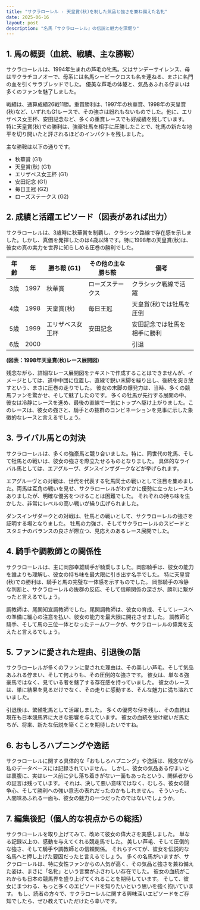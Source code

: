 ```yaml
---
title: "サクラローレル - 天皇賞(秋)を制した気品と強さを兼ね備えた名牝"
date: 2025-06-16
layout: post
description: "名馬『サクラローレル』の伝説と魅力を深堀り"
---
```


## 1. 馬の概要（血統、戦績、主な勝鞍）

サクラローレルは、1994年生まれの芦毛の牝馬。父はサンデーサイレンス、母はサクラチヨノオーで、母系には名馬シービークロスも名を連ねる、まさに名門の血を引くサラブレッドでした。  優美な芦毛の体躯と、気品あふれる佇まいは多くのファンを魅了しました。

戦績は、通算成績26戦11勝。重賞勝利は、1997年の秋華賞、1998年の天皇賞(秋)など、いずれもG1レースで、その強さは紛れもないものでした。他に、エリザベス女王杯、安田記念など、多くの重賞レースでも好成績を残しています。  特に天皇賞(秋)での勝利は、強豪牡馬を相手に圧勝したことで、牝馬の新たな地平を切り開いたと評されるほどのインパクトを残しました。

主な勝鞍は以下の通りです。

* 秋華賞 (G1)
* 天皇賞(秋) (G1)
* エリザベス女王杯 (G1)
* 安田記念 (G1)
* 毎日王冠 (G2)
* ローズステークス (G2)


## 2. 成績と活躍エピソード（図表があれば出力）

サクラローレルは、3歳時に秋華賞を制覇し、クラシック路線で存在感を示しました。しかし、真価を発揮したのは4歳以降です。特に1998年の天皇賞(秋)は、彼女の真の実力を世界に知らしめる圧巻の勝利でした。

| 年齢 | 年 | 勝ち鞍 (G1) | その他の主な勝ち鞍 | 備考 |
|---|---|---|---|---|
| 3歳 | 1997 | 秋華賞 | ローズステークス | クラシック戦線で活躍 |
| 4歳 | 1998 | 天皇賞(秋) | 毎日王冠 | 天皇賞(秋)では牡馬を圧倒 |
| 5歳 | 1999 | エリザベス女王杯 | 安田記念 | 安田記念では牡馬を相手に勝利 |
| 6歳 | 2000 |  |  |  引退 |


**(図表：1998年天皇賞(秋)レース展開図)**

残念ながら、詳細なレース展開図をテキストで作成することはできませんが、イメージとしては、道中中団に位置し、直線で鋭い末脚を繰り出し、後続を突き放すという、まさに圧巻の走りでした。  彼女の末脚の爆発力は、当時、多くの競馬ファンを驚かせ、そして魅了したのです。  多くの牡馬が先行する展開の中、彼女は冷静にレースを進め、最後の直線で一気にトップへ駆け上がりました。このレースは、彼女の強さと、騎手との抜群のコンビネーションを見事に示した象徴的なレースと言えるでしょう。


## 3. ライバル馬との対決

サクラローレルは、多くの強豪馬と競り合いました。特に、同世代の牝馬、そして牡馬との戦いは、彼女の強さを際立たせるものとなりました。  具体的なライバル馬としては、エアグルーヴ、ダンスインザダークなどが挙げられます。

エアグルーヴとの対戦は、世代を代表する牝馬同士の戦いとして注目を集めました。両馬は互角の戦いを見せ、サクラローレルがわずかに優勢に立ったレースもありましたが、明確な優劣をつけることは困難でした。  それぞれの持ち味を生かした、非常にレベルの高い戦いが繰り広げられました。

ダンスインザダークとの対戦は、牡馬との戦いとして、サクラローレルの強さを証明する場となりました。  牡馬の力強さ、そしてサクラローレルのスピードとスタミナのバランスの良さが際立つ、見応えのあるレース展開でした。


## 4. 騎手や調教師との関係性

サクラローレルは、主に岡部幸雄騎手が騎乗しました。岡部騎手は、彼女の能力を誰よりも理解し、彼女の持ち味を最大限に引き出す名手でした。  特に天皇賞(秋)での勝利は、騎手と馬の完璧な一体感を示すものでした。  岡部騎手の冷静な判断と、サクラローレルの抜群の反応、そして信頼関係の深さが、勝利に繋がったと言えるでしょう。

調教師は、尾関知宣調教師でした。尾関調教師は、彼女の育成、そしてレースへの準備に細心の注意を払い、彼女の能力を最大限に開花させました。  調教師と騎手、そして馬の三位一体となったチームワークが、サクラローレルの偉業を支えたと言えるでしょう。


## 5. ファンに愛された理由、引退後の話

サクラローレルが多くのファンに愛された理由は、その美しい芦毛、そして気品あふれる佇まい、そして何よりも、その圧倒的な強さです。  彼女は、単なる強豪馬ではなく、見ている者を魅了する存在感を持っていました。  彼女のレースは、単に結果を見るだけでなく、その走りに感動する、そんな魅力に満ち溢れていました。

引退後は、繁殖牝馬として活躍しました。  多くの優秀な仔を残し、その血統は現在も日本競馬界に大きな影響を与えています。  彼女の血統を受け継いだ馬たちが、将来、新たな伝説を築くことを期待したいですね。


## 6. おもしろハプニングや逸話

サクラローレルに関する具体的な「おもしろハプニング」や逸話は、残念ながら私のデータベースには記録されていません。  しかし、彼女の気品ある佇まいとは裏腹に、実はレース前に少し落ち着きがない一面もあったという、関係者からの証言は残っています。  それは、決して悪い意味ではなく、むしろ、彼女の闘争心、そして勝利への強い意志の表れだったのかもしれません。  そういった、人間味あふれる一面も、彼女の魅力の一つだったのではないでしょうか。


## 7. 編集後記（個人的な視点からの総括）

サクラローレルを取り上げてみて、改めて彼女の偉大さを実感しました。  単なる記録以上の、感動を与えてくれる競走馬でした。  美しい芦毛、そして圧倒的な強さ、そして騎手や調教師との信頼関係。  それらすべてが、彼女を伝説的な名馬へと押し上げた要因だったと言えるでしょう。  多くの名馬がいますが、サクラローレルは、特に女性ファンからの人気が高く、その気品と強さを兼ね備えた姿は、まさに「名牝」という言葉がふさわしい存在でした。  彼女の血統がこれからも日本の競馬界を盛り上げてくれることを期待しています。  そして、彼女にまつわる、もっと多くのエピソードを知りたいという思いを強く抱いています。  もし、読者の方々で、サクラローレルに関する興味深いエピソードをご存知でしたら、ぜひ教えていただけたら幸いです。
